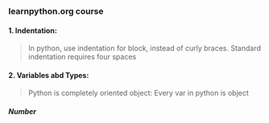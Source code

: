 ### learnpython.org course
#### 1. Indentation:
> In python, use indentation for block, instead of curly braces. Standard indentation requires four spaces
#### 2. Variables abd Types:
> Python is completely oriented object: Every var in python is object
##### Number
